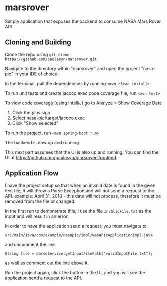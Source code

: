 # marsrover
Simple application that exposes the backend to consume NASA Mars Rover API

## Cloning and Building

Clone the repo using `git clone https://github.com/paulasyn/marsrover.git`

Navigate to the directory within "marsrover" and open the project "nasa-pic" in your IDE of choice.

In the terminal, pull the dependencies by running `<mvn clean install>`

To run unit tests and create jacoco exec code coverage file, run `<mvn test>`

To view code coverage (using IntelliJ) go to Analyze > Show Coverage Data
  1. Click the plus sign
  1. Select nasa-pic/target/jacoco.exec
  1. Click "Show selected"

To run the project, run `<mvn spring-boot:run>`

The backend is now up and running.

This next part assumes that the UI is also up and running. You can find the UI at <https://github.com/paulasyn/marsrover-frontend>.

## Application Flow

I have the project setup so that when an invalid date is found in the given text file, it will throw a Parse Exception and will not send a request to the API. example: April 31, 2018 - this date will not process, therefore it must be removed from the file or changed.

In the first run to demonstrate this, I use the file `invalidFile.txt` as the input and will result in an error.

In order to have the application send a request, you must navigate to 

`src/main/java/com/example/nasapic/impl/NasaPicApplicationImpl.java` 

and uncomment the line 

`String file = parseService.getInputFilePath("validInputFile.txt");` 

as well as comment out the line above it.

Run the project again, click the button in the UI, and you will see the application send a request to the API.